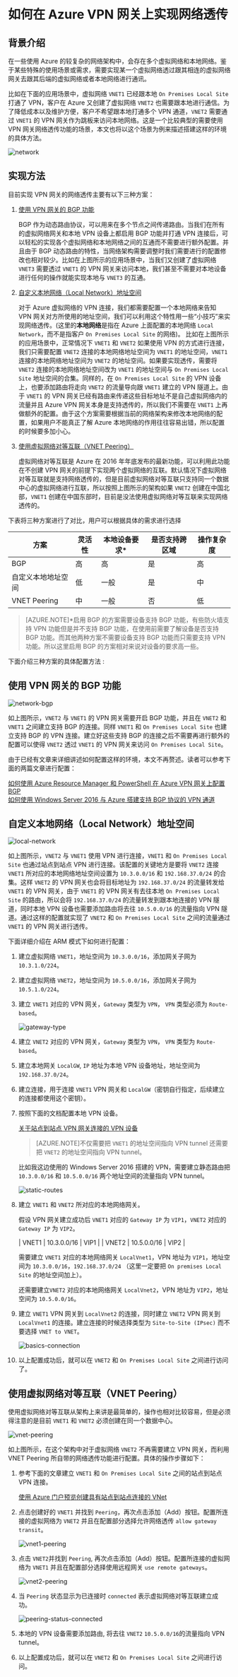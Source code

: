<properties
	pageTitle="如何在 Azure VPN 网关上实现网络透传"
	description="如何在 Azure VPN 网关上实现网络透传"
	service=""
	resource="vpngateway"
	authors=""
	displayOrder=""
	selfHelpType=""
    supportTopicIds=""
    productPesIds=""
    resourceTags="VPN, BGP, Local Network, VNET Peering"
    cloudEnvironments="MoonCake" />
<tags
	ms.service="vpn-gateway-aog"
	ms.date=""
	wacn.date="1/20/2017" />
# 如何在 Azure VPN 网关上实现网络透传

## 背景介绍

在一些使用 Azure 的较复杂的网络架构中，会存在多个虚拟网络和本地网络。鉴于某些特殊的使用场景或需求，需要实现某一个虚拟网络透过跟其相连的虚拟网络网关去跟其后端的虚拟网络或者本地网络进行通讯。

比如在下面的应用场景中，虚拟网络 `VNET1` 已经跟本地 `On Premises Local Site` 打通了 VPN，客户在 Azure 又创建了虚拟网络 `VNET2` 也需要跟本地进行通信。为了降低成本以及维护方便，客户不希望跟本地打通多个 VPN 通道，`VNET2` 需要通过 `VNET1` 的 VPN 网关作为跳板来访问本地网络。这是一个比较典型的需要使用 VPN 网关网络透传功能的场景，本文也将以这个场景为例来描述搭建这样的环境的具体方法。

![network](./media/aog-vpn-gateway-howto-implement-network-transmission/network.png)

## 实现方法

目前实现 VPN 网关的网络透传主要有以下三种方案：

1.	<a href="#vpn-bgp">使用 VPN 网关的 BGP 功能</a>

	BGP 作为动态路由协议，可以用来在多个节点之间传递路由。当我们在所有的虚拟网络网关和本地 VPN 设备上都启用 BGP 功能并打通 VPN 连接后，可以轻松的实现各个虚拟网络和本地网络之间的互通而不需要进行额外配置。并且由于 BGP 动态路由的特性，当网络架构需要调整时我们需要进行的配置修改也相对较少。比如在上图所示的应用场景中，当我们又创建了虚拟网络 `VNET3` 需要透过 `VNET1` 的 VPN 网关来访问本地，我们甚至不需要对本地设备进行任何的操作就能实现本地与 `VNET3` 的互通。

2.	<a href="#local-network">自定义本地网络（Local Network）地址空间</a>

	对于 Azure 虚拟网络的 VPN 连接，我们都需要配置一个本地网络来告知 VPN 网关对方所使用的地址空间，我们可以利用这个特性用一些“小技巧”来实现网络透传。(这里的**本地网络**是指在 Azure 上面配置的本地网络 `Local Network`，而不是指客户 `On Premises Local Site` 的网络)。 比如在上图所示的应用场景中，正常情况下 `VNET1` 和 `VNET2` 如果使用 VPN 的方式进行连接，我们只需要配置 `VNET2` 连接的本地网络地址空间为 `VNET1` 的地址空间，`VNET1` 连接的本地网络地址空间为 `VNET2` 的地址空间。如果要实现透传，需要将 `VNET2` 连接的本地网络地址空间改为 `VNET1` 的地址空间与 `On Premises Local Site` 地址空间的合集。同样的，在 `On Premises Local Site` 的 VPN 设备上，也要添加路由将走向 `VNET2` 的流量导向跟 `VNET1` 建立的 VPN 隧道上。由于 `VNET1` 的 VPN 网关已经有路由来传递这些目标地址不是自己虚拟网络内的流量并且 Azure VPN 网关本身是支持透传的，所以我们不需要在 `VNET1` 上再做额外的配置。由于这个方案需要根据当前的网络架构来修改本地网络的配置，如果用户不能真正了解 Azure 本地网络的作用往往容易出错，所以配置的时候要多加小心。

3.	<a href="#vnet-peering">使用虚拟网络对等互联（VNET Peering）</a>

	虚拟网络对等互联是 Azure 在 2016 年年底发布的最新功能，可以利用此功能在不创建 VPN 网关的前提下实现两个虚拟网络的互联。默认情况下虚拟网络对等互联就是支持网络透传的，但是目前虚拟网络对等互联只支持同一个数据中心的虚拟网络进行互联，所以按照上图所示的架构如果 `VNET2` 创建在中国北部，`VNET1` 创建在中国东部时，目前是没法使用虚拟网络对等互联来实现网络透传的。

下表将三种方案进行了对比，用户可以根据具体的需求进行选择

| 方案               	| 灵活性 	| 本地设备要求* 	| 是否支持跨区域 		| 操作复杂度 		|
|--------------------	|--------	|--------------	|----------------	|------------	|
| BGP                	| 高     	| 高           	| 是             	| 高         	|
| 自定义本地地址空间 		| 低     	| 一般         	| 是             	| 中         	|
| VNET Peering       	| 中     	| 一般         	| 否             	| 低         	|

>[AZURE.NOTE]*启用 BGP 的方案需要设备支持 BGP 功能，有些防火墙支持 VPN 功能但是并不支持 BGP 功能，在使用前需要了解设备是否支持 BGP 功能。而其他两种方案不需要设备支持 BGP 功能而只需要支持 VPN 功能。所以这里启用 BGP 的方案相对来说对设备的要求高一些。

下面介绍三种方案的具体配置方法 : 

## <a id="vpn-bgp">使用 VPN 网关的 BGP 功能</a>

![network-bgp](./media/aog-vpn-gateway-howto-implement-network-transmission/network-bgp.png)

如上图所示，`VNET2` 与 `VNET1` 的 VPN 网关需要开启 BGP 功能，并且在 `VNET2` 和 `VNET1` 之间建立支持 BGP 的连接。同样 `VNET1` 和 `On Premises Local Site` 也建立支持 BGP 的 VPN 连接。建立好这些支持 BGP 的连接之后不需要再进行额外的配置可以使得 `VNET2` 透过 `VNET1` 的 VPN 网关来访问 `On Premises Local Site`。

由于已经有文章来详细讲述如何配置这样的环境，本文不再赘述。读者可以参考下面的两篇文章进行配置：

[如何使用 Azure Resource Manager 和 PowerShell 在 Azure VPN 网关上配置 BGP](/documentation/articles/vpn-gateway-bgp-resource-manager-ps/)<br>
[如何使用 Windows Server 2016 与 Azure 搭建支持 BGP 协议的 VPN 通道](/documentation/articles/aog-virtual-machines-howto-windows-server-2016-bgp-vpn/)

## <a id="local-network">自定义本地网络（Local Network）地址空间</a>

![local-network](./media/aog-vpn-gateway-howto-implement-network-transmission/local-network.png)

如上图所示，`VNET2` 与 `VNET1` 使用 VPN 进行连接，`VNET1` 和 `On Premises Local Site` 也通过站点到站点 VPN 进行连接。该配置的关键地方是要将 `VNET2` 连接 `VNET1` 所对应的本地网络地址空间设置为 `10.3.0.0/16` 和 `192.168.37.0/24` 的合集。这样 `VNET2` 的 VPN 网关也会将目标地址为 `192.168.37.0/24` 的流量转发给 `VNET1` 的 VPN 网关，由于 `VNET1` 的 VPN 网关有去往本地 `On Premises Local Site` 的路由，所以会将 `192.168.37.0/24` 的流量转发到跟本地连接的 VPN 隧道，同时本地 VPN 设备也需要添加路由将去往 `10.5.0.0/16` 的流量指向 VPN 隧道。通过这样的配置就实现了 `VNET2` 和 `On Premises Local Site` 之间的流量通过 `VNET1` 的 VPN 网关进行透传。

下面详细介绍在 ARM 模式下如何进行配置：

1.	建立虚拟网络 `VNET1`，地址空间为 `10.3.0.0/16`，添加网关子网为 `10.3.1.0/224`。

2.	建立虚拟网络 `VNET2`，地址空间为 `10.5.0.0/16`，添加网关子网为 `10.5.1.0/224`。

3.	建立 `VNET1` 对应的 VPN 网关，`Gateway` 类型为 `VPN`， `VPN` 类型必须为 `Route-based`。

	![gateway-type](./media/aog-vpn-gateway-howto-implement-network-transmission/gateway-type.png)

4.	建立 `VNET2` 对应的 VPN 网关，`Gateway` 类型为 `VPN`， `VPN` 类型为 `Route-based`。

5.	建立本地网关 `LocalGW`, `IP` 地址为本地 VPN 设备地址，地址空间为 `192.168.37.0/24`。

6.	建立连接，用于连接 `VNET1` VPN 网关和 `LocalGW`（密钥自行指定，后续建立的连接都使用这个密钥）。

7.	按照下面的文档配置本地 VPN 设备。

	[关于站点到站点 VPN 网关连接的 VPN 设备](/documentation/articles/vpn-gateway-about-vpn-devices/)

	>[AZURE.NOTE]不仅需要把 `VNET1` 的地址空间指向 VPN tunnel 还需要把 `VNET2` 的地址空间指向 VPN tunnel。

	比如我这边使用的 Windows Server 2016 搭建的 VPN，需要建立静态路由把 `10.3.0.0/16` 和 `10.5.0.0/16` 两个地址空间的流量指向 VPN tunnel。

	![static-routes](./media/aog-vpn-gateway-howto-implement-network-transmission/static-routes.png)

8.	建立 `VNET1` 和 `VNET2` 所对应的本地网络网关。

	假设 VPN 网关建立成功后 `VNET1` 对应的 `Gateway IP` 为 `VIP1`，`VNET2` 对应的 `Gateway IP` 为 `VIP2`。
	
	| VNET1	| 10.3.0.0/16 | VIP1 |
	| VNET2	| 10.5.0.0/16 | VIP2 |

	需要建立 `VNET1` 对应的本地网络网关 `LocalVnet1`，VPN 地址为 `VIP1`，地址空间为 `10.3.0.0/16`，`192.168.37.0/24` （这里一定要把 `On premises Local Site` 的地址空间加上）。

	还需要建立`VNET2` 对应的本地网络网关 `LocalVnet2`，VPN 地址为 `VIP2`，地址空间为 `10.5.0.0/16`。

9.	建立 `VNET1` VPN 网关到 `LocalVnet2` 的连接，同时建立 `VNET2` VPN 网关到 `LocalVnet1` 的连接。建立连接的时候选择类型为 `Site-to-Site (IPsec)` 而不要选择 `VNET to VNET`。

	![basics-connection](./media/aog-vpn-gateway-howto-implement-network-transmission/basics-connection.png)

10.	以上配置成功后，就可以在 `VNET2` 和 `On Premises Local Site` 之间进行访问了。

## <a id="vnet-peering">使用虚拟网络对等互联（VNET Peering）</a>

使用虚拟网络对等互联从架构上来讲是最简单的，操作也相对比较容易，但是必须得注意的是目前 `VNET1` 和 `VNET2` 必须创建在同一个数据中心。

![vnet-peering](./media/aog-vpn-gateway-howto-implement-network-transmission/vnet-peering.png)

如上图所示，在这个架构中对于虚拟网络 `VNET2` 不再需要建立 VPN 网关，而利用 VNET Peering 所自带的网络透传功能进行配置。具体的操作步骤如下：

1.	参考下面的文章建立 `VNET1` 和 `On Premises Local Site` 之间的站点到站点 VPN 连接。

	[使用 Azure 门户预览创建具有站点到站点连接的 VNet](/documentation/articles/vpn-gateway-howto-site-to-site-resource-manager-portal/) 

2.	点击创建好的 `VNET1` 并找到 `Peering`，再次点击添加（Add）按钮。配置所连接的虚拟网络为 `VNET2` 并且在配置部分选择允许网络透传 `allow gateway transit`。

	![vnet1-peering](./media/aog-vpn-gateway-howto-implement-network-transmission/vnet1-peering.png)

3.	点击 `VNET2`并找到 `Peering`, 再次点击添加（Add）按钮。配置所连接的虚拟网络为 `VNET1` 并且在配置部分选择使用远程网关 `use remote gateways`。

	![vnet2-peering](./media/aog-vpn-gateway-howto-implement-network-transmission/vnet2-peering.png)

4.	当 `Peering` 状态显示为已连接时 `connected` 表示虚拟网络对等互联建立成功。

	![peering-status-connected](./media/aog-vpn-gateway-howto-implement-network-transmission/peering-status-connected.png)

5.	本地的 VPN 设备需要添加路由, 将去往 `VNET2` `10.5.0.0/16`的流量指向 VPN tunnel。

6.	以上配置成功后，就可以在 `VNET2` 和 `On Premises Local Site` 之间进行访问。
